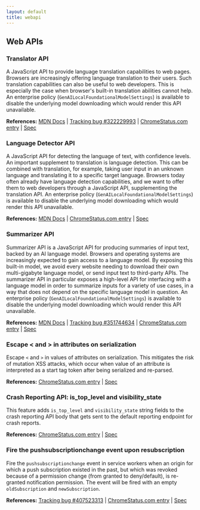 ```yaml
---
layout: default
title: webapi
---
```


## Web APIs

### Translator API

A JavaScript API to provide language translation capabilities to web pages. Browsers are increasingly offering language translation to their users. Such translation capabilities can also be useful to web developers. This is especially the case when browser's built-in translation abilities cannot help. An enterprise policy (`GenAILocalFoundationalModelSettings`) is available to disable the underlying model downloading which would render this API unavailable.

**References:** [MDN Docs](https://developer.mozilla.org/docs/Web/API/Translator) | [Tracking bug #322229993](https://bugs.chromium.org/p/chromium/issues/detail?id=322229993) | [ChromeStatus.com entry](https://chromestatus.com/feature/5652970345332736) | [Spec](https://wicg.github.io/translation-api/)

### Language Detector API

A JavaScript API for detecting the language of text, with confidence levels. An important supplement to translation is language detection. This can be combined with translation, for example, taking user input in an unknown language and translating it to a specific target language. Browsers today often already have language detection capabilities, and we want to offer them to web developers through a JavaScript API, supplementing the translation API. An enterprise policy (`GenAILocalFoundationalModelSettings`) is available to disable the underlying model downloading which would render this API unavailable.

**References:** [MDN Docs](https://developer.mozilla.org/docs/Web/API/LanguageDetector) | [ChromeStatus.com entry](https://chromestatus.com/feature/5134901000871936) | [Spec](https://wicg.github.io/language-detection-api/)

### Summarizer API

Summarizer API is a JavaScript API for producing summaries of input text, backed by an AI language model. Browsers and operating systems are increasingly expected to gain access to a language model. By exposing this built-in model, we avoid every website needing to download their own multi-gigabyte language model, or send input text to third-party APIs. The summarizer API in particular exposes a high-level API for interfacing with a language model in order to summarize inputs for a variety of use cases, in a way that does not depend on the specific language model in question. An enterprise policy (`GenAILocalFoundationalModelSettings`) is available to disable the underlying model downloading which would render this API unavailable.

**References:** [MDN Docs](https://developer.mozilla.org/docs/Web/API/Summarizer) | [Tracking bug #351744634](https://bugs.chromium.org/p/chromium/issues/detail?id=351744634) | [ChromeStatus.com entry](https://chromestatus.com/feature/5134971702001664) | [Spec](https://wicg.github.io/summarization-api/)

### Escape < and > in attributes on serialization

Escape `<` and `>` in values of attributes on serialization. This mitigates the risk of mutation XSS attacks, which occur when value of an attribute is interpreted as a start tag token after being serialized and re-parsed.

**References:** [ChromeStatus.com entry](https://chromestatus.com/feature/5125509031477248) | [Spec](https://html.spec.whatwg.org/multipage/parsing.html#serializing-html-fragments)

### Crash Reporting API: is_top_level and visibility_state

This feature adds `is_top_level` and `visibility_state` string fields to the crash reporting API body that gets sent to the default reporting endpoint for crash reports.

**References:** [ChromeStatus.com entry](https://chromestatus.com/feature/5112885175918592) | [Spec](https://w3c.github.io/reporting/#crash-report)

### Fire the pushsubscriptionchange event upon resubscription

Fire the `pushsubscriptionchange` event in service workers when an origin for which a push subscription existed in the past, but which was revoked because of a permission change (from granted to deny/default), is re-granted notification permission. The event will be fired with an empty `oldSubscription` and `newSubscription`.

**References:** [Tracking bug #407523313](https://bugs.chromium.org/p/chromium/issues/detail?id=407523313) | [ChromeStatus.com entry](https://chromestatus.com/feature/5115983529336832) | [Spec](https://w3c.github.io/push-api/#the-pushsubscriptionchange-event)

